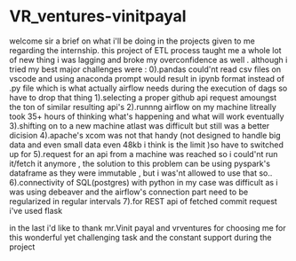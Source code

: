 # VR_ventures-vinitpayal
welcome sir a brief on what i'll be doing in the projects given to me regarding the internship. 
this project of ETL process taught me a whole lot of new thing i was lagging and broke my overconfidence as well . although i tried my best 
major challenges were :
0).pandas could'nt read csv files on vscode and using anaconda prompt would result in ipynb format instead of .py file which is what actually          airflow needs during the execution of dags so have to drop that thing 
1).selecting a proper github api request amoungst the ton of similar resulting api's 
2).runnng airflow on my machine litreally took 35+ hours of thinking what's happening and what will work eventually
3).shifting on to a new machine atlast was difficult but still was a better dicision 
4).apache's xcom was not that handy (not designed to handle big data and even small data even 48kb i think is the limit )so have to switched up for
5).request for an api from a machine was reached so i could'nt run it/fetch it anymore , the solution to this problem can be using pyspark's            dataframe as they were immutable , but i was'nt allowed to use that so..
6).connectivity of SQL(postgres) with python in my case was difficult as  i was using debeaver and the airflow's connection part need to be regularized in regular intervals 
7).for REST api of fetched commit request i've used flask

in the last i'd like to thank mr.Vinit payal and vrventures 
for choosing me for this wonderful yet challenging task and the constant support during the project
